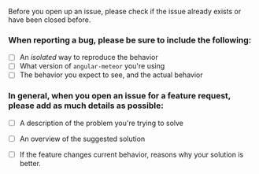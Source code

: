 Before you open up an issue, please check if the issue already exists or have been closed before.

### When reporting a bug, please be sure to include the following:
- [ ] An *isolated* way to reproduce the behavior
- [ ] What version of `angular-meteor` you're using
- [ ] The behavior you expect to see, and the actual behavior

### In general, when you open an issue for a feature request, please add as much details as possible:
- [ ] A description of the problem you're trying to solve
- [ ] An overview of the suggested solution
- [ ] If the feature changes current behavior, reasons why your solution is better.

